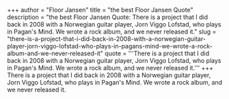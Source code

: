 +++
author = "Floor Jansen"
title = "the best Floor Jansen Quote"
description = "the best Floor Jansen Quote: There is a project that I did back in 2008 with a Norwegian guitar player, Jorn Viggo Lofstad, who plays in Pagan's Mind. We wrote a rock album, and we never released it."
slug = "there-is-a-project-that-i-did-back-in-2008-with-a-norwegian-guitar-player-jorn-viggo-lofstad-who-plays-in-pagans-mind-we-wrote-a-rock-album-and-we-never-released-it"
quote = '''There is a project that I did back in 2008 with a Norwegian guitar player, Jorn Viggo Lofstad, who plays in Pagan's Mind. We wrote a rock album, and we never released it.'''
+++
There is a project that I did back in 2008 with a Norwegian guitar player, Jorn Viggo Lofstad, who plays in Pagan's Mind. We wrote a rock album, and we never released it.
